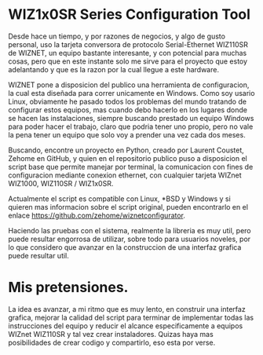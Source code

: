 # WIZ1x0SR Series Configuration Tool

Desde hace un tiempo, y por razones de negocios, y algo de gusto personal, uso la tarjeta conversora de protocolo Serial-Ethernet WIZ110SR de WIZNET, un equipo bastante interesante, y con potencial para muchas cosas, pero que en este instante solo me sirve para el proyecto que estoy adelantando y que es la razon por la cual llegue a este hardware.

WIZNET pone a disposicion del publico una herramienta de configuracion, la cual esta diseñada para correr unicamente en Windows. Como soy usario Linux, obviamente he pasado todos los problemas del mundo tratando de configurar estos equipos, mas cuando debo hacerlo en los lugares donde se hacen las instalaciones, siempre buscando prestado un equipo Windows para poder hacer el trabajo, claro que podria tener uno propio, pero no vale la pena tener un equipo que solo voy a prender una vez cada dos meses.

Buscando, encontre un proyecto en Python, creado por Laurent Coustet, Zehome en GitHub, y quien en el repositorio publico puso a disposicion el script base que permite manejar por terminal, la comunicacion con fines de configuracion mediante conexion ethernet, con cualquier tarjeta WIZnet WIZ1000, WIZ110SR / WIZ1x0SR.

Actualmente el script es compatible con Linux, *BSD y Windows y si quieren mas informacion sobre el script original, pueden encontrarlo en el enlace https://github.com/zehome/wiznetconfigurator.

Haciendo las pruebas con el sistema, realmente la libreria es muy util, pero puede resultar engorrosa de utilizar, sobre todo para usuarios noveles, por lo que considero que avanzar en la construccion de una interfaz grafica puede resultar util.

# Mis pretensiones.

La idea es avanzar, a mi ritmo que es muy lento, en construir una interfaz grafica, mejorar la calidad del script para terminar de implementar todas las instrucciones del equipo y reducir el alcance especificamente a equipos WIZnet WIZ110SR y tal vez crear instaladores. Quizas haya mas posibilidades de crear codigo y compartirlo, eso esta por verse.